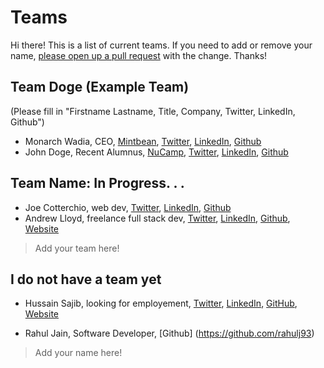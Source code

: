 # Teams

Hi there! This is a list of current teams. If you need to add or remove your name, [please open up a pull request](pages/procedures/pull-requests.md) with the change. Thanks!

## Team Doge (Example Team)

(Please fill in "Firstname Lastname, Title, Company, Twitter, LinkedIn, Github")

- Monarch Wadia, CEO, [Mintbean](https://mintbean.io), [Twitter](https://twitter.com/monarchwadia), [LinkedIn](https://www.linkedin.com/in/monarchwadia/), [Github](https://github.com/monarchwadia)
- John Doge, Recent Alumnus, [NuCamp](https://www.nucamp.co/), [Twitter](https://twitter.com/dogecoin?lang=en), [LinkedIn](https://www.linkedin.com/company/dogecoin/), [Github](https://github.com/dogecoin/dogecoin)

## Team Name: In Progress. . .

- Joe Cotterchio, web dev, [Twitter](https://twitter.com/CotterchioJoe), [LinkedIn](https://www.linkedin.com/in/joe-cotterchio-milligan/), [Github](https://github.com/josephcotterchio)
- Andrew Lloyd, freelance full stack dev, [Twitter](https://twitter.com/ArlDev), [LinkedIn](https://www.linkedin.com/in/andrewlloyd01/), [Github](https://github.com/andrewrlloyd88), [Website](https://arlmedia.ca/)

> Add your team here!

## I do not have a team yet

- Hussain Sajib, looking for employement, [Twitter](https://twitter.com/HussainulMd), [LinkedIn](https://www.linkedin.com/in/hussainulislam/), [GitHub](https://github.com/HussainIslam), [Website](https://iamhussain.ca/)

- Rahul Jain, Software Developer, [Github] (https://github.com/rahulj93)

> Add your name here!
